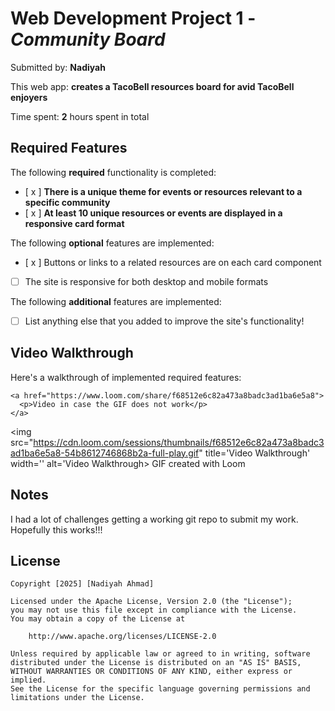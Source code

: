# Web Development Project 1 - *Community Board*

Submitted by: **Nadiyah**

This web app: **creates a TacoBell resources board for avid TacoBell enjoyers**

Time spent: **2** hours spent in total

## Required Features

The following **required** functionality is completed:

- [ x ] **There is a unique theme for events or resources relevant to a specific community**
- [ x ] **At least 10 unique resources or events are displayed in a responsive card format**

The following **optional** features are implemented:

- [ x ] Buttons or links to a related resources are on each card component
- [ ] The site is responsive for both desktop and mobile formats

The following **additional** features are implemented:

* [ ] List anything else that you added to improve the site's functionality!

## Video Walkthrough

Here's a walkthrough of implemented required features:

    <a href="https://www.loom.com/share/f68512e6c82a473a8badc3ad1ba6e5a8">
      <p>Video in case the GIF does not work</p>
    </a>

<img src="https://cdn.loom.com/sessions/thumbnails/f68512e6c82a473a8badc3ad1ba6e5a8-54b8612746868b2a-full-play.gif" title='Video Walkthrough' width='' alt='Video Walkthrough>
GIF created with Loom 

## Notes

I had a lot of challenges getting a working git repo to submit my work. Hopefully this works!!!

## License

    Copyright [2025] [Nadiyah Ahmad]

    Licensed under the Apache License, Version 2.0 (the "License");
    you may not use this file except in compliance with the License.
    You may obtain a copy of the License at

        http://www.apache.org/licenses/LICENSE-2.0

    Unless required by applicable law or agreed to in writing, software
    distributed under the License is distributed on an "AS IS" BASIS,
    WITHOUT WARRANTIES OR CONDITIONS OF ANY KIND, either express or implied.
    See the License for the specific language governing permissions and
    limitations under the License.
